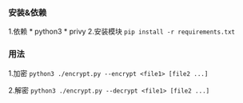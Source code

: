 ### 安装&依赖 ###
1.依赖
    * python3
    * privy
2.安装模块
    ```
    pip install -r requirements.txt
    ```

### 用法 ###
1.加密
    ```
    python3 ./encrypt.py --encrypt <file1> [file2 ...]
    ```

2.解密
    ```
    python3 ./encrypt.py --decrypt <file1> [file2 ...]
    ```
